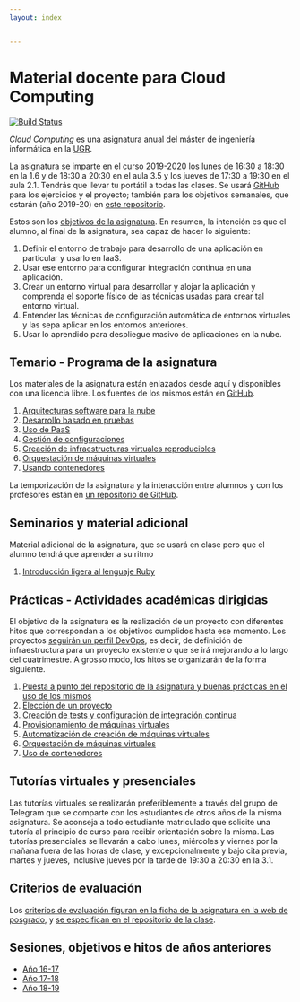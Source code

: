 ```yaml
---
layout: index


---
```

Material docente para Cloud Computing
==

[![Build Status](https://travis-ci.org/JJ/CC.svg?branch=master)](https://travis-ci.org/JJ/CC)

*Cloud Computing* es una asignatura anual del máster de ingeniería informática en la [UGR][ugr-website].

La asignatura se imparte en el curso 2019-2020 los lunes de 16:30 a
18:30 en la 1.6 y de 18:30 a 20:30 en el aula 3.5 y los jueves de
17:30 a 19:30 en el aula 2.1. Tendrás que llevar tu portátil a todas
las clases. Se usará [GitHub][github-website] para los ejercicios y el
proyecto; también para los objetivos semanales, que estarán (año
2019-20) en [este repositorio][cc-course-repo].

Estos son los [objetivos de la asignatura](documentos/objetivos). En resumen, la intención es que el alumno, al final de la asignatura, sea capaz de hacer lo siguiente:

1. Definir el entorno de trabajo para desarrollo de una aplicación en particular y usarlo en IaaS.
2. Usar ese entorno para configurar integración continua en una aplicación.
3. Crear un entorno virtual para desarrollar y alojar la aplicación y comprenda el soporte físico de las técnicas usadas para crear tal entorno virtual.
4. Entender las técnicas de configuración automática de entornos virtuales y las sepa aplicar en los entornos anteriores.
5. Usar lo aprendido para despliegue masivo de aplicaciones en la nube.

[ugr-website]: https://www.ugr.es
[github-website]: https://github.com
[cc-course-repo]: https://github.com/JJ/CC-19-20/

Temario - Programa de la asignatura
------------------------------------------------------

Los materiales de la asignatura están enlazados desde aquí y
disponibles con una licencia libre. Los fuentes de los mismos están en
[GitHub][cc-general-repo].

1. [Arquitecturas software para la nube][t1]
2. [Desarrollo basado en pruebas][t2]
3. [Uso de PaaS][t3]
4. [Gestión de configuraciones][t4]
5. [Creación de infraestructuras virtuales reproducibles][t5]
6. [Orquestación de máquinas virtuales][t6]
7. [Usando contenedores][t7]

La temporización de la asignatura y la interacción entre alumnos y con los profesores están en [un repositorio de GitHub][cc-course-repo].

[cc-general-repo]: http://github.com/JJ/CC
[t1]: documentos/temas/Arquitecturas_para_la_nube.md
[t2]: documentos/temas/Desarrollo_basado_en_pruebas.md
[t3]: documentos/temas/PaaS.md
[t4]: documentos/temas/Provision.md
[t5]: documentos/temas/Automatizando_cloud.md
[t6]: documentos/temas/Orquestacion.md
[t7]: documentos/temas/Contenedores.md

Seminarios y material adicional
---------------

Material adicional de la asignatura, que se usará en clase pero que el
alumno tendrá que aprender a su ritmo

1. [Introducción ligera al lenguaje Ruby][s1]

[s1]: documentos/seminarios/ruby.md

Prácticas - Actividades académicas dirigidas
-------------

El objetivo de la asignatura es la realización de un proyecto con
diferentes hitos que correspondan a los objetivos cumplidos hasta ese
momento. Los proyectos [seguirán un perfil DevOps][proyecto], es
decir, de definición de infraestructura para un proyecto existente o
que se irá mejorando a lo largo del cuatrimestre. A grosso modo, los
hitos se organizarán de la forma siguiente.

1. [Puesta a punto del repositorio de la asignatura y buenas prácticas en el uso de los mismos][p1]
2. [Elección de un proyecto][p2]
3. [Creación de tests y configuración de integración continua][p3]
4. [Provisionamiento de máquinas virtuales][p4]
5. [Automatización de creación de máquinas virtuales][p5]
6. [Orquestación de máquinas virtuales][p6]
7. [Uso de contenedores][p7]

[proyecto]: documentos/proyecto/README.md
[p1]: documentos/proyecto/0.Repositorio.md
[p2]: documentos/proyecto/1.Infraestructura.md
[p3]: documentos/proyecto/2.CI.md
[p4]: documentos/proyecto/3.Provisionamiento.md
[p5]: documentos/proyecto/4.nube-CLI.md
[p6]: documents/proyecto/5.Orquestacion.md
[p7]: documentos/proyecto/6.Docker.md

Tutorías virtuales y presenciales
----

Las tutorías virtuales se realizarán preferiblemente a través del
grupo de Telegram que se comparte con los estudiantes de otros años de
la misma asignatura. Se aconseja a todo estudiante matriculado que
solicite una tutoría al principio de curso para recibir orientación
sobre la misma. Las tutorías presenciales se llevarán a cabo lunes,
miércoles y viernes por la mañana fuera de las horas de clase, y
excepcionalmente y bajo cita previa, martes y jueves, inclusive jueves
por la tarde de 19:30 a 20:30 en la 3.1.

Criterios de evaluación
---

Los [criterios de evaluación figuran en la ficha de la asignatura en la web de posgrado][guia-docente], y [se especifican en el repositorio de la clase][evaluacion].

[guia-docente]: https://masteres.ugr.es/ing-informatica/pages/info_academica/guias/curso_actual/1semestre/gd_mii_cloud_comp_fi_201718firmada/!
[evaluacion]: https://github.com/JJ/CC-19-20/blob/master/Metodolog%C3%ADa_y_criterios_de_evaluaci%C3%B3n.md

Sesiones, objetivos e hitos de años anteriores
---

* [Año 16-17](https://github.com/JJ/CC16-17)
* [Año 17-18](https://github.com/JJ/CC-17-18)
* [Año 18-19](https://github.com/JJ/CC-18-19)
